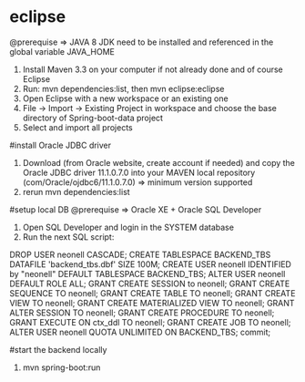 # eclipse
@prerequise => JAVA 8 JDK need to be installed and referenced in the global variable JAVA_HOME
1. Install Maven 3.3 on your computer if not already done and of course Eclipse
2. Run: mvn dependencies:list, then mvn eclipse:eclipse
3. Open Eclipse with a new workspace or an existing one
4. File -> Import -> Existing Project in workspace and choose the base directory of Spring-boot-data project
5. Select and import all projects

#install Oracle JDBC driver
1. Download (from Oracle website, create account if needed) and copy the Oracle JDBC driver 11.1.0.7.0 into your MAVEN local repository (com/Oracle/ojdbc6/11.1.0.7.0) => minimum version supported
2. rerun mvn dependencies:list

#setup local DB
@prerequise => Oracle XE + Oracle SQL Developer
1. Open SQL Developer and login in the SYSTEM database
2. Run the next SQL script:

DROP USER neonell CASCADE;
CREATE TABLESPACE BACKEND_TBS DATAFILE 'backend_tbs.dbf' SIZE 100M;
CREATE USER neonell IDENTIFIED by "neonell" DEFAULT TABLESPACE BACKEND_TBS;
ALTER USER neonell DEFAULT ROLE ALL; 
GRANT CREATE SESSION to neonell;
GRANT CREATE SEQUENCE TO neonell;
GRANT CREATE TABLE TO neonell;
GRANT CREATE VIEW TO neonell;
GRANT CREATE MATERIALIZED VIEW TO neonell;
GRANT ALTER SESSION TO neonell;
GRANT CREATE PROCEDURE TO neonell;
GRANT EXECUTE ON ctx_ddl TO neonell;
GRANT CREATE JOB TO neonell;
ALTER USER neonell QUOTA UNLIMITED ON BACKEND_TBS;
commit;


#start the backend locally
1. mvn spring-boot:run




